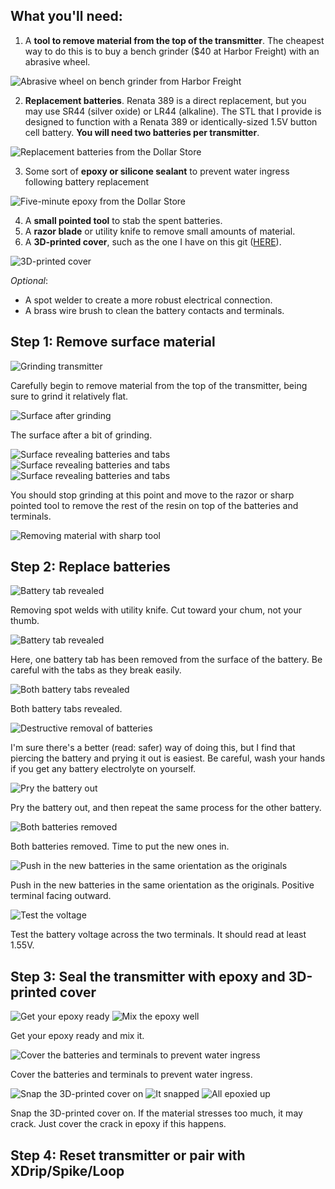 **What you'll need**:
-

1. A **tool to remove material from the top of the transmitter**. The cheapest way to do this is to buy a bench grinder ($40 at Harbor Freight) with an abrasive wheel.

![Abrasive wheel on bench grinder from Harbor Freight](https://github.com/jakebenz/cgm-media/blob/master/battery-replacement-album/IMG_6289.JPG)

2. **Replacement batteries**. Renata 389 is a direct replacement, but you may use SR44 (silver oxide) or LR44 (alkaline). The STL that I provide is designed to function with a Renata 389 or identically-sized 1.5V button cell battery. **You will need two batteries per transmitter**.

![Replacement batteries from the Dollar Store](https://github.com/jakebenz/cgm-media/blob/master/battery-replacement-album/IMG_6358.JPG)

3. Some sort of **epoxy or silicone sealant** to prevent water ingress following battery replacement

![Five-minute epoxy from the Dollar Store](https://github.com/jakebenz/cgm-media/blob/master/battery-replacement-album/IMG_6389.JPG)

4. A **small pointed tool** to stab the spent batteries.
5. A **razor blade** or utility knife to remove small amounts of material.
6. A **3D-printed cover**, such as the one I have on this git ([HERE](https://github.com/jakebenz/cgm/blob/master/battery-replacement/G5_cover_nocutout.stl)).

![3D-printed cover](https://github.com/jakebenz/cgm-media/blob/master/battery-replacement-album/IMG_6381.JPG)

_Optional_:

- A spot welder to create a more robust electrical connection.
- A brass wire brush to clean the battery contacts and terminals.


**Step 1: Remove surface material**
-

![Grinding transmitter](https://github.com/jakebenz/cgm-media/blob/master/battery-replacement-album/IMG_6299.JPG)

Carefully begin to remove material from the top of the transmitter, being sure to grind it relatively flat.

![Surface after grinding](https://github.com/jakebenz/cgm-media/blob/master/battery-replacement-album/IMG_6300.JPG)

The surface after a bit of grinding.

![Surface revealing batteries and tabs](https://github.com/jakebenz/cgm-media/blob/master/battery-replacement-album/IMG_6310.JPG)
![Surface revealing batteries and tabs](https://github.com/jakebenz/cgm-media/blob/master/battery-replacement-album/IMG_6312.JPG)
![Surface revealing batteries and tabs](https://github.com/jakebenz/cgm-media/blob/master/battery-replacement-album/IMG_6318.JPG)

You should stop grinding at this point and move to the razor or sharp pointed tool to remove the rest of the resin on top of the batteries and terminals.

![Removing material with sharp tool](https://github.com/jakebenz/cgm-media/blob/master/battery-replacement-album/IMG_6328.JPG)

**Step 2: Replace batteries**
-

![Battery tab revealed](https://github.com/jakebenz/cgm-media/blob/master/battery-replacement-album/IMG_6338.JPG)

Removing spot welds with utility knife. Cut toward your chum, not your thumb.

![Battery tab revealed](https://github.com/jakebenz/cgm-media/blob/master/battery-replacement-album/IMG_6329.JPG)

Here, one battery tab has been removed from the surface of the battery. Be careful with the tabs as they break easily.

![Both battery tabs revealed](https://github.com/jakebenz/cgm-media/blob/master/battery-replacement-album/IMG_6341.JPG)

Both battery tabs revealed.

![Destructive removal of batteries](https://github.com/jakebenz/cgm-media/blob/master/battery-replacement-album/IMG_6343.JPG)

I'm sure there's a better (read: safer) way of doing this, but I find that piercing the battery and prying it out is easiest. Be careful, wash your hands if you get any battery electrolyte on yourself.

![Pry the battery out](https://github.com/jakebenz/cgm-media/blob/master/battery-replacement-album/IMG_6344.JPG)

Pry the battery out, and then repeat the same process for the other battery.

![Both batteries removed](https://github.com/jakebenz/cgm-media/blob/master/battery-replacement-album/IMG_6356.JPG)

Both batteries removed. Time to put the new ones in.

![Push in the new batteries in the same orientation as the originals](https://github.com/jakebenz/cgm-media/blob/master/battery-replacement-album/IMG_6359.JPG)

Push in the new batteries in the same orientation as the originals. Positive terminal facing outward.

![Test the voltage](https://github.com/jakebenz/cgm-media/blob/master/battery-replacement-album/IMG_6368.JPG)

Test the battery voltage across the two terminals. It should read at least 1.55V.

**Step 3: Seal the transmitter with epoxy and 3D-printed cover**
-

![Get your epoxy ready](https://github.com/jakebenz/cgm-media/blob/master/battery-replacement-album/IMG_6390.JPG)
![Mix the epoxy well](https://github.com/jakebenz/cgm-media/blob/master/battery-replacement-album/IMG_6391.JPG)

Get your epoxy ready and mix it.

![Cover the batteries and terminals to prevent water ingress](https://github.com/jakebenz/cgm-media/blob/master/battery-replacement-album/IMG_6392.JPG)

Cover the batteries and terminals to prevent water ingress.

![Snap the 3D-printed cover on](https://github.com/jakebenz/cgm-media/blob/master/battery-replacement-album/IMG_6394.JPG)
![It snapped](https://github.com/jakebenz/cgm-media/blob/master/battery-replacement-album/IMG_6395.JPG)
![All epoxied up](https://github.com/jakebenz/cgm-media/blob/master/battery-replacement-album/IMG_6399.JPG)

Snap the 3D-printed cover on. If the material stresses too much, it may crack. Just cover the crack in epoxy if this happens.

**Step 4: Reset transmitter or pair with XDrip/Spike/Loop**
-

